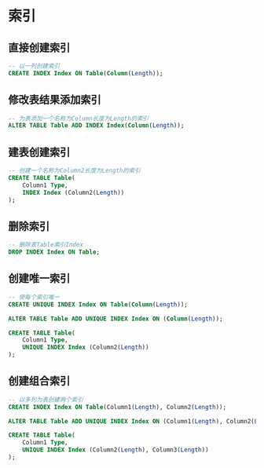 # 索引

## 直接创建索引

``` sql
-- 以一列创建索引
CREATE INDEX Index ON Table(Column(Length));
```

## 修改表结果添加索引

``` sql
-- 为表添加一个名称为Column长度为Length的索引
ALTER TABLE Table ADD INDEX Index(Column(Length));
```

## 建表创建索引

``` sql
-- 创建一个名称为Column2长度为Length的索引
CREATE TABLE Table(
    Column1 Type,
    INDEX Index (Column2(Length))
);
```

## 删除索引

``` sql
-- 删除表Table索引Index
DROP INDEX Index ON Table;
```

## 创建唯一索引

``` sql
-- 使每个索引唯一
CREATE UNIQUE INDEX Index ON Table(Column(Length));

ALTER TABLE Table ADD UNIQUE INDEX Index ON (Column(Length));

CREATE TABLE Table(
    Column1 Type,
    UNIQUE INDEX Index (Column2(Length))
);
```

## 创建组合索引

``` sql
-- 以多列为表创建两个索引
CREATE INDEX Index ON Table(Column1(Length), Column2(Length));

ALTER TABLE Table ADD UNIQUE INDEX Index ON (Column1(Length), Column2(Length));

CREATE TABLE Table(
    Column1 Type,
    UNIQUE INDEX Index (Column2(Length), Column3(Length))
);
```
